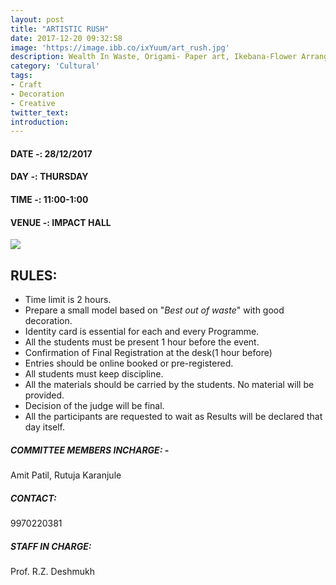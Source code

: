 ```yaml
---
layout: post
title: "ARTISTIC RUSH"
date: 2017-12-20 09:32:58
image: 'https://image.ibb.co/ixYuum/art_rush.jpg'
description: Wealth In Waste, Origami- Paper art, Ikebana-Flower Arrangement and other creative decorations 
category: 'Cultural'
tags:
- Craft
- Decoration
- Creative
twitter_text:
introduction:
---
```


#### DATE -: 28/12/2017
#### DAY -: THURSDAY                                         
#### TIME -:  11:00-1:00
#### VENUE -:  IMPACT HALL

[<img src="https://image.ibb.co/gdyPVG/register_now_red.png">](https://goo.gl/forms/sefHCsKgF7mLthzG3)

## RULES:

* Time limit is 2 hours.
* Prepare a small model based on "*Best out of waste*" with good decoration.
* Identity card is essential for each and every Programme.
* All the students must be present 1 hour before the event.
* Confirmation of Final Registration at the desk(1 hour before)
* Entries should be online booked or pre-registered.
* All students must keep discipline.
* All the materials should be carried by the students. No material will be provided.
* Decision of the judge will be final.
* All the participants are requested to wait as Results will be declared that day itself.


##### COMMITTEE MEMBERS INCHARGE: - 
Amit Patil,
Rutuja Karanjule										

##### CONTACT: 
9970220381

##### STAFF IN CHARGE:
Prof. R.Z. Deshmukh

